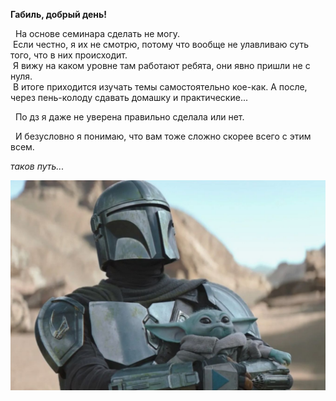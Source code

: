 **Габиль, добрый день!**

&nbsp; На основе семинара сделать не могу.  
&nbsp;Если честно, я их не смотрю, потому что вообще не улавливаю суть того, что в них происходит.  
&nbsp;Я вижу на каком уровне там работают ребята, они явно пришли не с нуля.  
&nbsp;В итоге приходится изучать темы самостоятельно кое-как. А после, через пень-колоду сдавать домашку и практические...

&nbsp; По дз я даже не уверена правильно сделала или нет.

&nbsp; И безусловно я понимаю, что вам тоже сложно скорее всего с этим всем.                                               
  


_таков путь..._


![таков путь](mandalorian.jpg)
